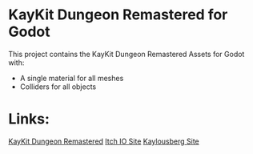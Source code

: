 # KayKit Dungeon Remastered for Godot
This project contains the KayKit Dungeon Remastered Assets for Godot with:
- A single material for all meshes
- Colliders for all objects

# Links:
[KayKit Dungeon Remastered](https://godotengine.org/asset-library/asset/2126)
[Itch IO Site](https://kaylousberg.itch.io/kaykit-dungeon-remastered)
[Kaylousberg Site](https://kaylousberg.com/game-assets/dungeon-remastered)
